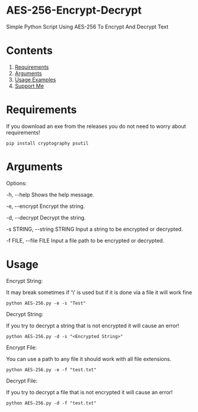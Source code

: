 # AES-256-Encrypt-Decrypt
Simple Python Script Using AES-256 To Encrypt And Decrypt Text

# Contents

1. [Requirements](#requirements)
2. [Arguments](#arguments)
3. [Usage Examples](#usage)
4. [Support Me]()

# Requirements 

If you download an exe from the releases you do not need to worry about requirements!

`pip install cryptography psutil`

# Arguments

Options:

  -h, --help                  Shows the help message.
  
  -e, --encrypt               Encrypt the string.
  
  -d, --decrypt               Decrypt the string. 
  
  -s STRING, --string STRING  Input a string to be encrypted or decrypted. 
  
  -f FILE, --file FILE        Input a file path to be encrypted or decrypted. 

# Usage

Encrypt String:

It may break sometimes if '\\' is used but if it is done via a file it will work fine

`python AES-256.py -e -s "Test"`

Decrypt String:

If you try to decrypt a string that is not encrypted it will cause an error!

`python AES-256.py -d -s "<Encrypted String>"`

Encrypt File:

You can use a path to any file it should work with all file extensions.

`python AES-256.py -e -f "test.txt"`

Decrypt File:

If you try to decrypt a file that is not encrypted it will cause an error!

`python AES-256.py -d -f "test.txt"`

